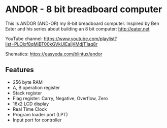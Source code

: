 # ANDOR - 8 bit breadboard computer

This is ANDOR (AND-OR) my 8-bit breadboard computer.
Inspired by Ben Eater and his series about building an 8 bit computer: http://eater.net

YouTube channel: https://www.youtube.com/playlist?list=PLOlxf8qMiBT00kGVkUlEaljKMdjT1aq8r

Shematics: https://easyeda.com/blintux/andor


## Features
* 256 byte RAM
* A, B operation register
* Stack register
* Flag register: Carry, Negative, Overflow, Zero
* 16x2 LCD display
* Real Time Clock
* Program loader port (LPT)
* Input port for controller

